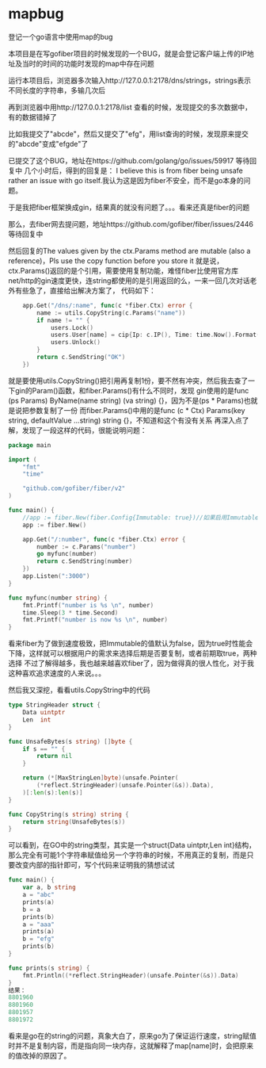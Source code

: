 # mapbug
登记一个go语言中使用map的bug

本项目是在写gofiber项目的时候发现的一个BUG，就是会登记客户端上传的IP地址及当时的时间的功能时发现的map中存在问题

运行本项目后，浏览器多次输入http://127.0.0.1:2178/dns/strings，strings表示不同长度的字符串，多输几次后

再到浏览器中用http://127.0.0.1:2178/list 查看的时候，发现提交的多次数据中，有的数据错掉了

比如我提交了"abcde"，然后又提交了"efg"，用list查询的时候，发现原来提交的"abcde"变成"efgde"了

已提交了这个BUG，地址在https://github.com/golang/go/issues/59917 等待回复中
几个小时后，得到的回复是：
I believe this is from fiber being unsafe rather an issue with go itself.我认为这是因为fiber不安全，而不是go本身的问题。

于是我把fiber框架换成gin，结果真的就没有问题了。。。看来还真是fiber的问题

那么，去fiber网去提问题，地址https://github.com/gofiber/fiber/issues/2446 等待回复中

然后回复的The values given by the ctx.Params method are mutable (also a reference)，Pls use the copy function before you store it
就是说，ctx.Params()返回的是个引用，需要使用复制功能，难怪fiber比使用官方库net/http的gin速度更快，连string都使用的是引用返回的么，一来一回几次对话老外有些急了，直接给出解决方案了，
代码如下：
```go
	app.Get("/dns/:name", func(c *fiber.Ctx) error {
		name := utils.CopyString(c.Params("name"))
		if name != "" {
			users.Lock()
			users.User[name] = cip{Ip: c.IP(), Time: time.Now().Format(DefTime)}
			users.Unlock()
		}
		return c.SendString("OK")
	})
```
就是要使用utils.CopyString()把引用再复制1份，要不然有冲突，然后我去查了一下gin的Param()函数，和fiber.Params()有什么不同时，发现
gin使用的是func (ps Params) ByName(name string) (va string) {}，因为不是(ps * Params)也就是说把参数复制了一份
而fiber.Params()中用的是func (c * Ctx) Params(key string, defaultValue ...string) string {}，不知道和这个有没有关系
再深入点了解，发现了一段这样的代码，很能说明问题：
```go
package main

import (
	"fmt"
	"time"

	"github.com/gofiber/fiber/v2"
)

func main() {
	//app := fiber.New(fiber.Config{Immutable: true})//如果启用Immutable:true，则没有任何问题，否则3秒后的值是会变的
	app := fiber.New()

	app.Get("/:number", func(c *fiber.Ctx) error {
		number := c.Params("number")
		go myfunc(number)
		return c.SendString(number)
	})
	app.Listen(":3000")
}

func myfunc(number string) {
	fmt.Printf("number is %s \n", number)
	time.Sleep(3 * time.Second)
	fmt.Printf("number is now %s \n", number)
}
```
看来fiber为了做到速度极致，把Immutable的值默认为false，因为true时性能会下降，这样就可以根据用户的需求来选择后期是否要复制，或者前期取true，两种选择
不过了解得越多，我也越来越喜欢fiber了，因为做得真的很人性化，对于我这种喜欢追求速度的人来说。。。

然后我又深挖，看看utils.CopyString中的代码
```go
type StringHeader struct {
	Data uintptr
	Len  int
}

func UnsafeBytes(s string) []byte {
	if s == "" {
		return nil
	}

	return (*[MaxStringLen]byte)(unsafe.Pointer(
		(*reflect.StringHeader)(unsafe.Pointer(&s)).Data),
	)[:len(s):len(s)]
}

func CopyString(s string) string {
	return string(UnsafeBytes(s))
}
```
可以看到，在GO中的string类型，其实是一个struct{Data uintptr,Len int}结构，那么完全有可能1个字符串赋值给另一个字符串的时候，不用真正的复制，而是只要改变内部的指针即可，写个代码来证明我的猜想试试
```go
func main() {
	var a, b string
	a = "abc"
	prints(a)
	b = a
	prints(b)
	a = "aaa"
	prints(a)
	b = "efg"
	prints(b)
}

func prints(s string) {
	fmt.Println((*reflect.StringHeader)(unsafe.Pointer(&s)).Data)
}
结果：
8801960
8801960
8801957
8801972
```
看来是go在的string的问题，真象大白了，原来go为了保证运行速度，string赋值时并不是复制内容，而是指向同一块内存，这就解释了map[name]时，会把原来的值改掉的原因了。
